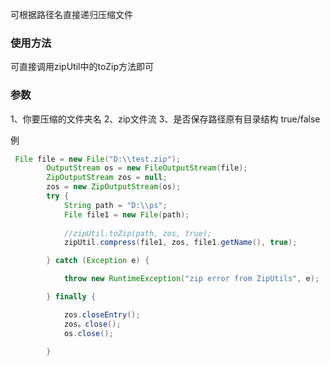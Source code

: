 可根据路径名直接递归压缩文件
### 使用方法
可直接调用zipUtil中的toZip方法即可

### 参数
1、你要压缩的文件夹名
2、zip文件流
3、是否保存路径原有目录结构 true/false

例
```java
 File file = new File("D:\\test.zip");
        OutputStream os = new FileOutputStream(file);
        ZipOutputStream zos = null;
        zos = new ZipOutputStream(os);
        try {
            String path = "D:\\ps";
            File file1 = new File(path);
     
            //zipUtil.toZip(path, zos, true);
            zipUtil.compress(file1, zos, file1.getName(), true);

        } catch (Exception e) {

            throw new RuntimeException("zip error from ZipUtils", e);

        } finally {

            zos.closeEntry();
            zos。close();
            os.close();
             
        }
```
